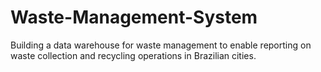# Waste-Management-System
Building a data warehouse for waste management to enable reporting on waste collection and recycling operations in Brazilian cities.
